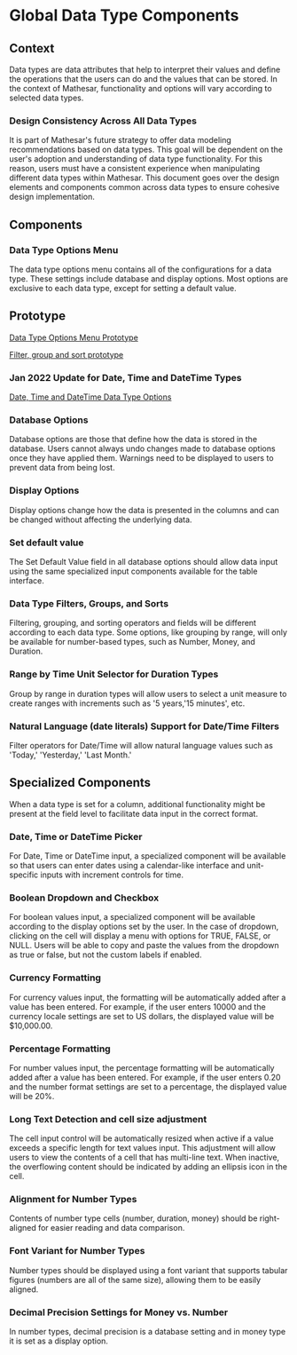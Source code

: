 # Global Data Type Components

## Context

Data types are data attributes that help to interpret their values and define the operations that the users can do and the values that can be stored. In the context of Mathesar, functionality and options will vary according to selected data types.

### Design Consistency Across All Data Types

It is part of Mathesar's future strategy to offer data modeling recommendations based on data types. This goal will be dependent on the user's adoption and understanding of data type functionality. For this reason, users must have a consistent experience when manipulating different data types within Mathesar. This document goes over the design elements and components common across data types to ensure cohesive design implementation.

## Components

### Data Type Options Menu

The data type options menu contains all of the configurations for a data type. These settings include database and display options. Most options are exclusive to each data type, except for setting a default value.

## Prototype

[Data Type Options Menu Prototype](https://www.figma.com/proto/Uaf1ntcldzK2U41Jhw6vS2/Mathesar-MVP?page-id=4260%3A37440&node-id=4270%3A39549&viewport=324%2C48%2C0.29&scaling=contain&starting-point-node-id=4270%3A39549&show-proto-sidebar=1)

[Filter, group and sort prototype](https://www.figma.com/proto/Uaf1ntcldzK2U41Jhw6vS2/Mathesar-MVP?page-id=4612%3A39411&node-id=4612%3A39412&viewport=324%2C48%2C0.23&scaling=contain&starting-point-node-id=4612%3A39412&show-proto-sidebar=1)

### Jan 2022 Update for Date, Time and DateTime Types

[Date, Time and DateTime Data Type Options](https://www.figma.com/proto/Uaf1ntcldzK2U41Jhw6vS2/Mathesar-MVP?page-id=7250%3A80778&node-id=7251%3A82246&viewport=300%2C48%2C0.41&scaling=min-zoom)

### Database Options

Database options are those that define how the data is stored in the database. Users cannot always undo changes made to database options once they have applied them. Warnings need to be displayed to users to prevent data from being lost.

### Display Options

Display options change how the data is presented in the columns and can be changed without affecting the underlying data.

### Set default value

The Set Default Value field in all database options should allow data input using the same specialized input components available for the table interface.

### Data Type Filters, Groups, and Sorts

Filtering, grouping, and sorting operators and fields will be different according to each data type. Some options, like grouping by range, will only be available for number-based types, such as Number, Money, and Duration.

### Range by Time Unit Selector for Duration Types

Group by range in duration types will allow users to select a unit measure to create ranges with increments such as '5 years,'15 minutes', etc.

### Natural Language (date literals) Support for Date/Time Filters

Filter operators for Date/Time will allow natural language values such as 'Today,' 'Yesterday,' 'Last Month.'

## Specialized Components

When a data type is set for a column, additional functionality might be present at the field level to facilitate data input in the correct format.

### Date, Time or DateTime Picker

For Date, Time or DateTime input, a specialized component will be available so that users can enter dates using a calendar-like interface and unit-specific inputs with increment controls for time.

### Boolean Dropdown and Checkbox

For boolean values input, a specialized component will be available according to the display options set by the user. In the case of dropdown, clicking on the cell will display a menu with options for TRUE, FALSE, or NULL. Users will be able to copy and paste the values from the dropdown as true or false, but not the custom labels if enabled.

### Currency Formatting

For currency values input, the formatting will be automatically added after a value has been entered. For example, if the user enters 10000 and the currency locale settings are set to US dollars, the displayed value will be $10,000.00.

### Percentage Formatting

For number values input, the percentage formatting will be automatically added after a value has been entered. For example, if the user enters 0.20 and the number format settings are set to a percentage, the displayed value will be 20%.

### Long Text Detection and cell size adjustment

The cell input control will be automatically resized when active if a value exceeds a specific length for text values input. This adjustment will allow users to view the contents of a cell that has multi-line text. When inactive, the overflowing content should be indicated by adding an ellipsis icon in the cell.

### Alignment for Number Types

Contents of number type cells (number, duration, money) should be right-aligned for easier reading and data comparison.

### Font Variant for Number Types

Number types should be displayed using a font variant that supports tabular figures (numbers are all of the same size), allowing them to be easily aligned.

### Decimal Precision Settings for Money vs. Number

In number types, decimal precision is a database setting and in money type it is set as a display option.
